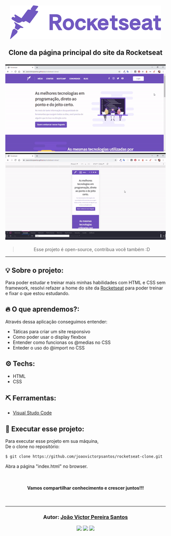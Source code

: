 <h2 align="center">

<img src="images/rocketseat_logo.png">
<br/><br/>
Clone da página principal do site da Rocketseat
<br/><br/>
<img src="gifs/overview.gif">
<br/>
<img src="gifs/responsive_example.gif">
</h2>

<blockquote align="center">
  Esse projeto é open-source, contribua você também :D
</blockquote>

<hr/>

## 💡 Sobre o projeto:

Para poder estudar e treinar mais minhas habilidades com HTML e CSS sem framework, resolvi refazer a home do site da <a href="">Rocketseat</a> para poder treinar e fixar o que estou estudando.

## 🔥 O que aprendemos?:

Através dessa aplicação conseguimos entender:

- Táticas para criar um site responsivo
- Como poder usar o display flexbox
- Entender como funcionas os @medias no CSS
- Enteder o uso do @import no CSS

## ⚙️ Techs:

- HTML
- CSS

## ⛏ Ferramentas:

- [Visual Studo Code](https://code.visualstudio.com/download)

## 🏁 Executar esse projeto:

Para executar esse projeto em sua máquina,  
De o clone no repositório:

```bash
$ git clone https://github.com/joaovictorpsantos/rocketseat-clone.git
```

Abra a página "index.html" no browser.




<br/>

<h4 align="center">
  Vamos compartilhar conhecimento e crescer juntos!!!
</h4>

<br/>

---

<h3 align="center">
Autor: <a alt="João Victor Pereira Santos" href="https://github.com/joaovictorpsantos">João Victor Pereira Santos</a>
</h3>

<p align="center">

  <a alt="João Victor Pereira Santos Linkedin" href="https://www.linkedin.com/in/joao-victor-pereira-santos//">
    <img src="https://img.shields.io/badge/LinkedIn-Jo%C3%A3o%20Victor%20Pereira%20Santos-blue?logo=linkedin"/></a>
  <a alt="João Victor Pereira Santos GitHub" href="https://github.com/joaovictorpsantos">
  <img src="https://img.shields.io/badge/GitHub-joaovictorpsantos-lightgrey?logo=github"/></a>
 <a alt="João Victor Pereira Santos Twitter" href="https://twitter.com/_joaovictorps">
  <img src="https://img.shields.io/badge/Twitter-__joaovictorps-blue?logo=twitter"/></a>

</p>
